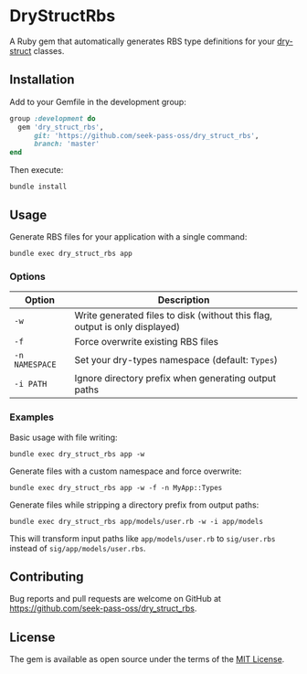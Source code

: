 # DryStructRbs

A Ruby gem that automatically generates RBS type definitions for your [dry-struct](https://dry-rb.org/gems/dry-struct/) classes.

## Installation

Add to your Gemfile in the development group:

```ruby
group :development do
  gem 'dry_struct_rbs', 
      git: 'https://github.com/seek-pass-oss/dry_struct_rbs',
      branch: 'master'
end
```

Then execute:

```shell
bundle install
```

## Usage

Generate RBS files for your application with a single command:

```shell
bundle exec dry_struct_rbs app
```

### Options

| Option | Description |
|--------|-------------|
| `-w` | Write generated files to disk (without this flag, output is only displayed) |
| `-f` | Force overwrite existing RBS files |
| `-n NAMESPACE` | Set your dry-types namespace (default: `Types`) |
| `-i PATH` | Ignore directory prefix when generating output paths |

### Examples

Basic usage with file writing:
```shell
bundle exec dry_struct_rbs app -w
```

Generate files with a custom namespace and force overwrite:
```shell
bundle exec dry_struct_rbs app -w -f -n MyApp::Types
```

Generate files while stripping a directory prefix from output paths:
```shell
bundle exec dry_struct_rbs app/models/user.rb -w -i app/models
```

This will transform input paths like `app/models/user.rb` to `sig/user.rbs` instead of `sig/app/models/user.rbs`.

## Contributing

Bug reports and pull requests are welcome on GitHub at https://github.com/seek-pass-oss/dry_struct_rbs.

## License

The gem is available as open source under the terms of the [MIT License](https://opensource.org/licenses/MIT).
